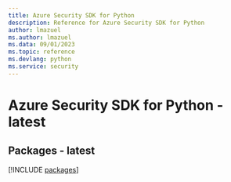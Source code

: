 ```yaml
---
title: Azure Security SDK for Python
description: Reference for Azure Security SDK for Python
author: lmazuel
ms.author: lmazuel
ms.data: 09/01/2023
ms.topic: reference
ms.devlang: python
ms.service: security
---
```

# Azure Security SDK for Python - latest
## Packages - latest
[!INCLUDE [packages](security-index.md)]